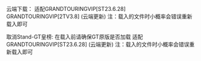 云端下载：
适配GRANDTOURINGVIP[ST23.6.28] GRANDTOURINGVIP[2TV3.8] (云端更新) 
注：载入的文件时小概率会错误重新载入即可

取消Stand-GT皇榜:
在载入前请确保GT原版是否加载
适配GRANDTOURINGVIP[ST23.6.28] (云端更新)
注：载入的文件时小概率会错误重新载入即可

